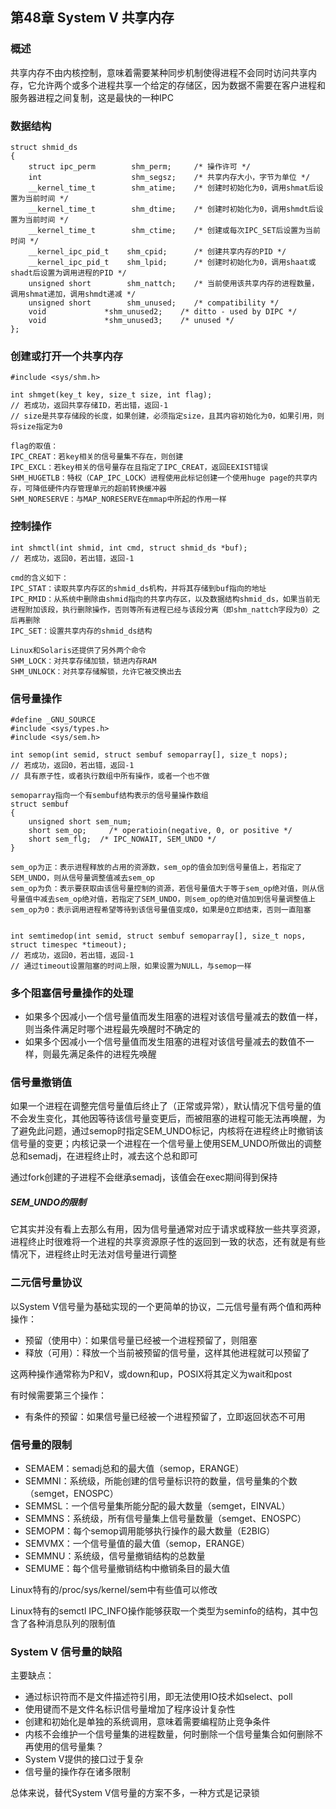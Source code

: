 ## 第48章 System V 共享内存

### 概述

共享内存不由内核控制，意味着需要某种同步机制使得进程不会同时访问共享内存，它允许两个或多个进程共享一个给定的存储区，因为数据不需要在客户进程和服务器进程之间复制，这是最快的一种IPC

### 数据结构

```
struct shmid_ds 
{
    struct ipc_perm        shm_perm;     /* 操作许可 */
    int                    shm_segsz;    /* 共享内存大小，字节为单位 */
    __kernel_time_t        shm_atime;    /* 创建时初始化为0，调用shmat后设置为当前时间 */
    __kernel_time_t        shm_dtime;    /* 创建时初始化为0，调用shmdt后设置为当前时间 */
    __kernel_time_t        shm_ctime;    /* 创建或每次IPC_SET后设置为当前时间 */
    __kernel_ipc_pid_t    shm_cpid;      /* 创建共享内存的PID */
    __kernel_ipc_pid_t    shm_lpid;      /* 创建时初始化为0，调用shaat或shadt后设置为调用进程的PID */
    unsigned short        shm_nattch;    /* 当前使用该共享内存的进程数量，调用shmat递加，调用shmdt递减 */
    unsigned short        shm_unused;    /* compatibility */
    void             *shm_unused2;    /* ditto - used by DIPC */
    void             *shm_unused3;    /* unused */
};
```

### 创建或打开一个共享内存

```
#include <sys/shm.h>

int shmget(key_t key, size_t size, int flag);
// 若成功，返回共享存储ID，若出错，返回-1
// size是共享存储段的长度，如果创建，必须指定size，且其内容初始化为0，如果引用，则将size指定为0

flag的取值：
IPC_CREAT：若key相关的信号量集不存在，则创建
IPC_EXCL：若key相关的信号量存在且指定了IPC_CREAT，返回EEXIST错误
SHM_HUGETLB：特权（CAP_IPC_LOCK）进程使用此标记创建一个使用huge page的共享内存，可降低硬件内存管理单元的超前转换缓冲器
SHM_NORESERVE：与MAP_NORESERVE在mmap中所起的作用一样
```

### 控制操作

```
int shmctl(int shmid, int cmd, struct shmid_ds *buf);
// 若成功，返回0，若出错，返回-1

cmd的含义如下：
IPC_STAT：读取共享内存区的shmid_ds机构，并将其存储到buf指向的地址
IPC_RMID：从系统中删除由shmid指向的共享内存区，以及数据结构shmid_ds，如果当前无进程附加该段，执行删除操作，否则等所有进程已经与该段分离（即shm_nattch字段为0）之后再删除
IPC_SET：设置共享内存的shmid_ds结构

Linux和Solaris还提供了另外两个命令
SHM_LOCK：对共享存储加锁，锁进内存RAM
SHM_UNLOCK：对共享存储解锁，允许它被交换出去
```

### 信号量操作

```
#define _GNU_SOURCE
#include <sys/types.h>
#include <sys/sem.h>

int semop(int semid, struct sembuf semoparray[], size_t nops);
// 若成功，返回0，若出错，返回-1
// 具有原子性，或者执行数组中所有操作，或者一个也不做

semoparray指向一个有sembuf结构表示的信号量操作数组
struct sembuf
{
    unsigned short sem_num;
    short sem_op;	  /* operatioin(negative, 0, or positive */
    short sem_flg;	/* IPC_NOWAIT, SEM_UNDO */
}

sem_op为正：表示进程释放的占用的资源数，sem_op的值会加到信号量值上，若指定了SEM_UNDO，则从信号量调整值减去sem_op
sem_op为负：表示要获取由该信号量控制的资源，若信号量值大于等于sem_op绝对值，则从信号量值中减去sem_op绝对值，若指定了SEM_UNDO，则sem_op的绝对值加到信号量调整值上
sem_op为0：表示调用进程希望等待到该信号量值变成0，如果是0立即结束，否则一直阻塞


int semtimedop(int semid, struct sembuf semoparray[], size_t nops, struct timespec *timeout);
// 若成功，返回0，若出错，返回-1
// 通过timeout设置阻塞的时间上限，如果设置为NULL，与semop一样
```

### 多个阻塞信号量操作的处理

* 如果多个因减小一个信号量值而发生阻塞的进程对该信号量减去的数值一样，则当条件满足时哪个进程最先唤醒时不确定的
* 如果多个因减小一个信号量值而发生阻塞的进程对该信号量减去的数值不一样，则最先满足条件的进程先唤醒

### 信号量撤销值

如果一个进程在调整完信号量值后终止了（正常或异常），默认情况下信号量的值不会发生变化，其他因等待该信号量变更后，而被阻塞的进程可能无法再唤醒，为了避免此问题，通过semop时指定SEM_UNDO标记，内核将在进程终止时撤销该信号量的变更；内核记录一个进程在一个信号量上使用SEM_UNDO所做出的调整总和semadj，在进程终止时，减去这个总和即可

通过fork创建的子进程不会继承semadj，该值会在exec期间得到保持

##### SEM_UNDO的限制

它其实并没有看上去那么有用，因为信号量通常对应于请求或释放一些共享资源，进程终止时很难将一个进程的共享资源原子性的返回到一致的状态，还有就是有些情况下，进程终止时无法对信号量进行调整

### 二元信号量协议

以System V信号量为基础实现的一个更简单的协议，二元信号量有两个值和两种操作：

* 预留（使用中）：如果信号量已经被一个进程预留了，则阻塞
* 释放（可用）：释放一个当前被预留的信号量，这样其他进程就可以预留了

这两种操作通常称为P和V，或down和up，POSIX将其定义为wait和post

有时候需要第三个操作：

* 有条件的预留：如果信号量已经被一个进程预留了，立即返回状态不可用

### 信号量的限制

* SEMAEM：semadj总和的最大值（semop，ERANGE）
* SEMMNI：系统级，所能创建的信号量标识符的数量，信号量集的个数（semget，ENOSPC）
* SEMMSL：一个信号量集所能分配的最大数量（semget，EINVAL）
* SEMMNS：系统级，所有信号量集上信号量数量（semget、ENOSPC）
* SEMOPM：每个semop调用能够执行操作的最大数量（E2BIG）
* SEMVMX：一个信号量值的最大值（semop，ERANGE）
* SEMMNU：系统级，信号量撤销结构的总数量
* SEMUME：每个信号量撤销结构中撤销条目的最大值

Linux特有的/proc/sys/kernel/sem中有些值可以修改

Linux特有的semctl IPC_INFO操作能够获取一个类型为seminfo的结构，其中包含了各种消息队列的限制值

### System V 信号量的缺陷

主要缺点：

* 通过标识符而不是文件描述符引用，即无法使用IO技术如select、poll
* 使用键而不是文件名标识信号量增加了程序设计复杂性
* 创建和初始化是单独的系统调用，意味着需要编程防止竞争条件
* 内核不会维护一个信号量集的进程数量，何时删除一个信号量集合如何删除不再使用的信号量集？
* System V提供的接口过于复杂
* 信号量的操作存在诸多限制

总体来说，替代System V信号量的方案不多，一种方式是记录锁

